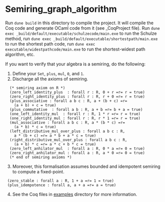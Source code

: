# Semiring_graph_algorithm
Run `dune build` in this directory to compile the project. It will compile the Coq code and generate OCaml code 
from it (see _CoqProject file). Run `dune exec _build/default/executable/schulzecode/main.exe` to run the 
Schulze method, run `dune exec _build/default/executable/shortestpath/main.exe` to run the shortest path code, 
run `dune exec executable/widestpathcode/main.exe` to run the shortest-widest path algorithm, etc.


If you want to verify that your algebra is a semiring, do the following:
1. Define your `Set`, `plus`, `mul`, `0`, and `1`. 
2. Discharge all the axioms of semiring.
  ```
    (* semiring axiom on R *)
    (zero_left_identity_plus  : forall r : R, 0 + r =r= r = true)
    (zero_right_identity_plus : forall r : R, r + 0 =r= r = true)
    (plus_associative : forall a b c : R, a + (b + c) =r= 
      (a + b) + c = true)
    (plus_commutative  : forall a b : R, a + b =r= b + a = true)
    (one_left_identity_mul  : forall r : R, 1 * r =r= r = true)
    (one_right_identity_mul : forall r : R, r * 1 =r= r = true)
    (mul_associative : forall a b c : R, a * (b * c) =r= 
      (a * b) * c = true)
    (left_distributive_mul_over_plus : forall a b c : R, 
      a * (b + c) =r= a * b + a * c = true)
    (right_distributive_mul_over_plus : forall a b c : R, 
      (a + b) * c =r= a * c + b * c = true)
    (zero_left_anhilator_mul  : forall a : R, 0 * a =r= 0 = true)
    (zero_right_anhilator_mul : forall a : R, a * 0 =r= 0 = true)
    (* end of semiring axioms *)

  ```
3. Moreover, this formalisation assumes bounded and idempotent semiring to compute a fixed-point.
  ```
   (zero_stable : forall a : R, 1 + a =r= 1 = true) 
   (plus_idempotence : forall a, a + a =r= a = true)
  ``` 
4. See the Coq files in [examples](./examples/) directory for more information.




